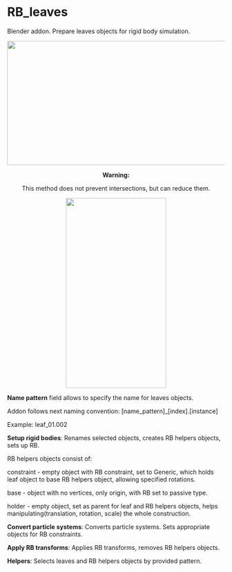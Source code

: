 # RB_leaves
Blender addon. Prepare leaves objects for rigid body simulation.

<p align="center">
  <img width="550" height="288" src="https://imgur.com/oqr43sg">
</p>
<p align="center">
<b>Warning: </b>
</p>
<p align="center">
This method does not prevent intersections, but can reduce them.
</p>

<p align="center">
  <img width="232" height="440" src="https://imgur.com/WIvhcjD">
</p>
<p align="center">

<p><b>Name pattern</b> field allows to specify the name for leaves objects.
<p>Addon follows next naming convention: [name_pattern]_[index].[instance]
<p>Example: leaf_01.002

<b>Setup rigid bodies</b>: Renames selected objects, creates RB helpers objects, sets up RB.
<p> RB helpers objects consist of:
<p> constraint - empty object with RB constraint, set to Generic, which holds leaf object to base RB helpers object, allowing specified rotations.
<p> base - object with no vertices, only origin, with RB set to passive type.
<p> holder - empty object, set as parent for leaf and RB helpers objects, helps manipulating(translation, rotation, scale) the whole construction.

<b>Convert particle systems</b>: Converts particle systems. Sets appropriate objects for RB constraints.

<b>Apply RB transforms</b>: Applies RB transforms, removes RB helpers objects.

<b>Helpers</b>: Selects leaves and RB helpers objects by provided pattern.
